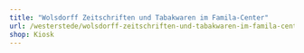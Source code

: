 ```yaml
---
title: "Wolsdorff Zeitschriften und Tabakwaren im Famila-Center"
url: /westerstede/wolsdorff-zeitschriften-und-tabakwaren-im-famila-center/
shop: Kiosk
---
```

